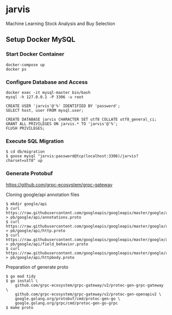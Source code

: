 # jarvis
Machine Learning Stock Analysis and Buy Selection

## Setup Docker MySQL

### Start Docker Container

```
docker-compose up
docker ps
```

### Configure Database and Access
```
docker exec -it mysql-master bin/bash
mysql -h 127.0.0.1 -P 3306 -u root

CREATE USER 'jarvis'@'%' IDENTIFIED BY 'password';
SELECT host, user FROM mysql.user;

CREATE DATABASE jarvis CHARACTER SET utf8 COLLATE utf8_general_ci;
GRANT ALL PRIVILEGES ON jarvis.* TO 'jarvis'@'%';
FLUSH PRIVILEGES;
```

### Execute SQL Migration

```
$ cd db/migration
$ goose mysql "jarvis:password@tcp(localhost:3306)/jarvis?charset=utf8" up
```

### Generate Protobuf

https://github.com/grpc-ecosystem/grpc-gateway

Cloning google/api annotation files
```
$ mkdir google/api
$ curl https://raw.githubusercontent.com/googleapis/googleapis/master/google/api/annotations.proto > pb/google/api/annotations.proto
$ curl https://raw.githubusercontent.com/googleapis/googleapis/master/google/api/http.proto > pb/google/api/http.proto
$ curl https://raw.githubusercontent.com/googleapis/googleapis/master/google/api/field_behavior.proto > pb/google/api/field_behavior.proto
$ curl https://raw.githubusercontent.com/googleapis/googleapis/master/google/api/httpbody.proto > pb/google/api/httpbody.proto
```

Preparation of generate proto
```
$ go mod tidy
$ go install \
    github.com/grpc-ecosystem/grpc-gateway/v2/protoc-gen-grpc-gateway \
    github.com/grpc-ecosystem/grpc-gateway/v2/protoc-gen-openapiv2 \
    google.golang.org/protobuf/cmd/protoc-gen-go \
    google.golang.org/grpc/cmd/protoc-gen-go-grpc
$ make proto
```
